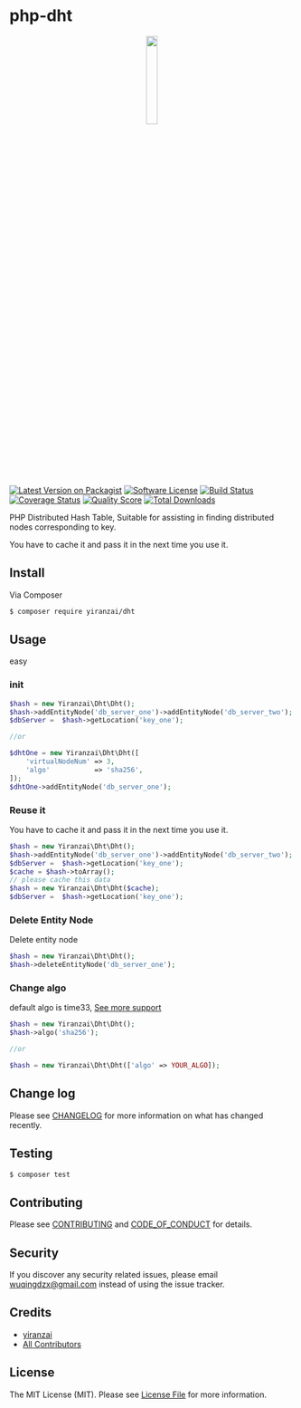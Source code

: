 # php-dht

<p align="center">
  <img src="https://cdn.yiranzai.cn/yiranzai/logo/mouse/mouse4.png" alt="" width="20%">
</p>

[![Latest Version on Packagist][ico-version]][link-packagist]
[![Software License][ico-license]](LICENSE.md)
[![Build Status][ico-travis]][link-travis]
[![Coverage Status][ico-scrutinizer]][link-scrutinizer]
[![Quality Score][ico-code-quality]][link-code-quality]
[![Total Downloads][ico-downloads]][link-downloads]

PHP Distributed Hash Table, Suitable for assisting in finding distributed nodes corresponding to key.

You have to cache it and pass it in the next time you use it.

## Install

Via Composer

``` bash
$ composer require yiranzai/dht
```

## Usage

easy

### init

``` php
$hash = new Yiranzai\Dht\Dht();
$hash->addEntityNode('db_server_one')->addEntityNode('db_server_two');
$dbServer =  $hash->getLocation('key_one');

//or

$dhtOne = new Yiranzai\Dht\Dht([
    'virtualNodeNum' => 3,
    'algo'           => 'sha256',
]);
$dhtOne->addEntityNode('db_server_one');
```

### Reuse it

You have to cache it and pass it in the next time you use it.

```php
$hash = new Yiranzai\Dht\Dht();
$hash->addEntityNode('db_server_one')->addEntityNode('db_server_two');
$dbServer =  $hash->getLocation('key_one');
$cache = $hash->toArray();
// please cache this data
$hash = new Yiranzai\Dht\Dht($cache);
$dbServer =  $hash->getLocation('key_one');
```

### Delete Entity Node

Delete entity node

```php
$hash = new Yiranzai\Dht\Dht();
$hash->deleteEntityNode('db_server_one');
```

### Change algo

default algo is time33, [See more support](SUPPORT_ALGOS.md)

```php
$hash = new Yiranzai\Dht\Dht();
$hash->algo('sha256');

//or

$hash = new Yiranzai\Dht\Dht(['algo' => YOUR_ALGO]);
```

## Change log

Please see [CHANGELOG](CHANGELOG.md) for more information on what has changed recently.

## Testing

``` bash
$ composer test
```

## Contributing

Please see [CONTRIBUTING](CONTRIBUTING.md) and [CODE_OF_CONDUCT](CODE_OF_CONDUCT.md) for details.

## Security

If you discover any security related issues, please email wuqingdzx@gmail.com instead of using the issue tracker.

## Credits

- [yiranzai][link-author]
- [All Contributors][link-contributors]

## License

The MIT License (MIT). Please see [License File](LICENSE.md) for more information.

[ico-version]: https://img.shields.io/packagist/v/yiranzai/dht.svg?style=flat-square
[ico-license]: https://img.shields.io/badge/license-MIT-brightgreen.svg?style=flat-square
[ico-travis]: https://img.shields.io/travis/yiranzai/php-dht/master.svg?style=flat-square
[ico-scrutinizer]: https://img.shields.io/scrutinizer/coverage/g/yiranzai/php-dht.svg?style=flat-square
[ico-code-quality]: https://img.shields.io/scrutinizer/g/yiranzai/php-dht.svg?style=flat-square
[ico-downloads]: https://img.shields.io/packagist/dt/yiranzai/dht.svg?style=flat-square

[link-packagist]: https://packagist.org/packages/yiranzai/dht
[link-travis]: https://travis-ci.org/yiranzai/php-dht
[link-scrutinizer]: https://scrutinizer-ci.com/g/yiranzai/php-dht/code-structure
[link-code-quality]: https://scrutinizer-ci.com/g/yiranzai/php-dht
[link-downloads]: https://packagist.org/packages/yiranzai/dht
[link-author]: https://github.com/yiranzai
[link-contributors]: ../../contributors
